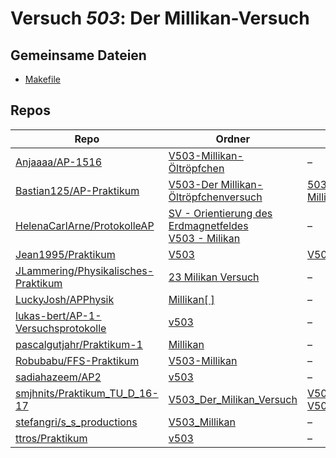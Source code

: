 # Versuch *503*: Der Millikan-Versuch

## Gemeinsame Dateien
- [Makefile](https://raw.githubusercontent.com/lukas-bert/AP-1-Versuchsprotokolle/main/v503/Makefile)

## Repos

|                                       Repo                                       |                                                                                                                       Ordner                                                                                                                        |                                                                                                                                                                                     PDFs                                                                                                                                                                                     |
|----------------------------------------------------------------------------------|-----------------------------------------------------------------------------------------------------------------------------------------------------------------------------------------------------------------------------------------------------|------------------------------------------------------------------------------------------------------------------------------------------------------------------------------------------------------------------------------------------------------------------------------------------------------------------------------------------------------------------------------|
|[Anjaaaa/AP-1516](../repo/Anjaaaa/AP-1516)                                        |[V503-Millikan-Öltröpfchen](https://github.com/Anjaaaa/AP-1516/tree/master/V503-Millikan-%C3%96ltr%C3%B6pfchen)                                                                                                                                      |–                                                                                                                                                                                                                                                                                                                                                                             |
|[Bastian125/AP-Praktikum](../repo/Bastian125/AP-Praktikum)                        |[V503-Der Millikan-Öltröpfchenversuch](https://github.com/Bastian125/AP-Praktikum/tree/master/V503-Der%20Millikan-%C3%96ltr%C3%B6pfchenversuch)                                                                                                      |[503 - Millikanversuch.pdf](https://docs.google.com/viewer?url=https://raw.githubusercontent.com/Bastian125/AP-Praktikum/master/Versuche/503%20-%20Millikanversuch.pdf)                                                                                                                                                                                                       |
|[HelenaCarlArne/ProtokolleAP](../repo/HelenaCarlArne/ProtokolleAP)                |[SV - Orientierung des Erdmagnetfeldes](https://github.com/HelenaCarlArne/ProtokolleAP/tree/master/SV%20-%20Orientierung%20des%20Erdmagnetfeldes)<br/>[V503 - Milikan](https://github.com/HelenaCarlArne/ProtokolleAP/tree/master/V503%20-%20Milikan)|–                                                                                                                                                                                                                                                                                                                                                                             |
|[Jean1995/Praktikum](../repo/Jean1995/Praktikum)                                  |[V503](https://github.com/Jean1995/Praktikum/tree/master/V503)                                                                                                                                                                                       |[V503.pdf](https://docs.google.com/viewer?url=https://raw.githubusercontent.com/Jean1995/Praktikum/master/Protokolle_Fertig/V503.pdf)                                                                                                                                                                                                                                         |
|[JLammering/Physikalisches-Praktikum](../repo/JLammering/Physikalisches-Praktikum)|[23 Milikan Versuch](https://github.com/JLammering/Physikalisches-Praktikum/tree/master/23%20Milikan%20Versuch)                                                                                                                                      |–                                                                                                                                                                                                                                                                                                                                                                             |
|[LuckyJosh/APPhysik](../repo/LuckyJosh/APPhysik)                                  |[Millikan[ ]](https://github.com/LuckyJosh/APPhysik/tree/master/Millikan%5B%20%5D)                                                                                                                                                                   |–                                                                                                                                                                                                                                                                                                                                                                             |
|[lukas-bert/AP-1-Versuchsprotokolle](../repo/lukas-bert/AP-1-Versuchsprotokolle)  |[v503](https://github.com/lukas-bert/AP-1-Versuchsprotokolle/tree/main/v503)                                                                                                                                                                         |–                                                                                                                                                                                                                                                                                                                                                                             |
|[pascalgutjahr/Praktikum-1](../repo/pascalgutjahr/Praktikum-1)                    |[Millikan](https://github.com/pascalgutjahr/Praktikum-1/tree/master/Millikan)                                                                                                                                                                        |–                                                                                                                                                                                                                                                                                                                                                                             |
|[Robubabu/FFS-Praktikum](../repo/Robubabu/FFS-Praktikum)                          |[V503-Millikan](https://github.com/Robubabu/FFS-Praktikum/tree/master/V503-Millikan)                                                                                                                                                                 |–                                                                                                                                                                                                                                                                                                                                                                             |
|[sadiahazeem/AP2](../repo/sadiahazeem/AP2)                                        |[v503](https://github.com/sadiahazeem/AP2/tree/main/Scheisetroepfchen/latex-template/v503)                                                                                                                                                           |–                                                                                                                                                                                                                                                                                                                                                                             |
|[smjhnits/Praktikum_TU_D_16-17](../repo/smjhnits/Praktikum_TU_D_16-17)            |[V503_Der_Milikan_Versuch](https://github.com/smjhnits/Praktikum_TU_D_16-17/tree/master/Anf%C3%A4ngerpraktikum/Protokolle/V503_Der_Milikan_Versuch)                                                                                                  |[V503.pdf](https://docs.google.com/viewer?url=https://raw.githubusercontent.com/smjhnits/Praktikum_TU_D_16-17/master/Anf%C3%A4ngerpraktikum/Fertige%20Protokolle/V503.pdf)<br/>[V503.pdf](https://docs.google.com/viewer?url=https://raw.githubusercontent.com/smjhnits/Praktikum_TU_D_16-17/master/Anf%C3%A4ngerpraktikum/Protokolle/V503_Der_Milikan_Versuch/build/V503.pdf)|
|[stefangri/s_s_productions](../repo/stefangri/s_s_productions)                    |[V503_Millikan](https://github.com/stefangri/s_s_productions/tree/master/PHY341/V503_Millikan)                                                                                                                                                       |–                                                                                                                                                                                                                                                                                                                                                                             |
|[ttros/Praktikum](../repo/ttros/Praktikum)                                        |[v503](https://github.com/ttros/Praktikum/tree/main/Protokolle/v503)                                                                                                                                                                                 |–                                                                                                                                                                                                                                                                                                                                                                             |
